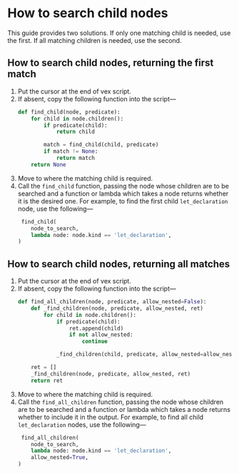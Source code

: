 # How to search child nodes

This guide provides two solutions.
If only one matching child is needed, use the first.
If all matching children is needed, use the second.

## How to search child nodes, returning the first match

1. Put the cursor at the end of vex script.
2. If absent, copy the following function into the script—
    ```python
    def find_child(node, predicate):
        for child in node.children():
            if predicate(child):
                return child

            match = find_child(child, predicate)
            if match != None:
                return match
        return None
    ```
3. Move to where the matching child is required.
4. Call the `find_child` function, passing the node whose children are to be searched and a function or lambda which takes a node returns whether it is the desired one.
    For example, to find the first child `let_declaration` node, use the following—
    ```python
     find_child(
        node_to_search,
        lambda node: node.kind == 'let_declaration',
    )
    ```

## How to search child nodes, returning all matches

1. Put the cursor at the end of vex script.
2. If absent, copy the following function into the script—
    ```python
    def find_all_children(node, predicate, allow_nested=False):
        def _find_children(node, predicate, allow_nested, ret)
            for child in node.children():
                if predicate(child):
                    ret.append(child)
                    if not allow_nested:
                        continue

                _find_children(child, predicate, allow_nested=allow_nested, ret=ret)

        ret = []
        _find_children(node, predicate, allow_nested, ret)
        return ret
    ```
3. Move to where the matching child is required.
4. Call the `find_all_children` function, passing the node whose children are to be searched and a function or lambda which takes a node returns whether to include it in the output.
    For example, to find all child `let_declaration` nodes, use the following—
    ```python
     find_all_children(
        node_to_search,
        lambda node: node.kind == 'let_declaration',
        allow_nested=True,
    )
    ```
